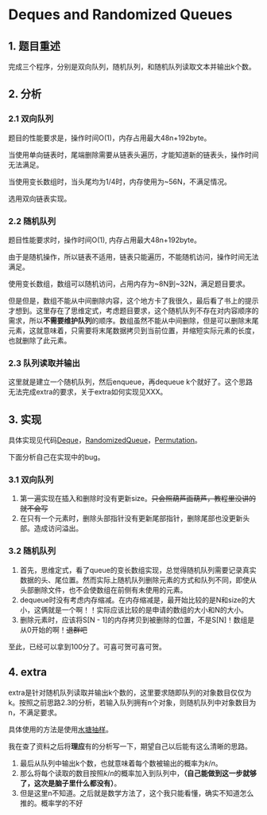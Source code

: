 # Deques and Randomized Queues
## 1. 题目重述
完成三个程序，分别是双向队列，随机队列，和随机队列读取文本并输出k个数。
## 2. 分析
### 2.1 双向队列
题目的性能要求是，操作时间O(1)，内存占用最大48n+192byte。

当使用单向链表时，尾端删除需要从链表头遍历，才能知道新的链表头，操作时间无法满足。

当使用变长数组时，当头尾均为1/4时，内存使用为~56N，不满足情况。

选用双向链表实现。
### 2.2 随机队列
题目性能要求时，操作时间O(1), 内存占用最大48n+192byte。

由于是随机操作，所以链表不适用，链表只能遍历，不能随机访问，操作时间无法满足。

使用变长数组，数组可以随机访问，占用内存为~8N到~32N，满足题目要求。

但是但是，数组不能从中间删除内容，这个地方卡了我很久，最后看了书上的提示才想到。这里存在了思维定式，考虑题目要求，这个随机队列不存在对内容顺序的需求，所以**不需要维护队列**的顺序。数组虽然不能从中间删除，但是可以删除末尾元素，这就意味着，只需要将末尾数据拷贝到当前位置，并缩短实际元素的长度，也就删除了此元素。

### 2.3 队列读取并输出
这里就是建立一个随机队列，然后enqueue，再dequeue k个就好了。这个思路无法完成extra的要求，关于extra如何实现见XXX。
## 3. 实现
具体实现见代码[Deque](./queues/Deque.java)，[RandomizedQueue](./queues/RandomizedQueue.java)，[Permutation](./queues/Permutation.java)。

下面分析自己在实现中的bug。
### 3.1 双向队列
1. 第一遍实现在插入和删除时没有更新size。~~只会照葫芦画葫芦，教程里没讲的就不会写~~
2. 在只有一个元素时，删除头部指针没有更新尾部指针，删除尾部也没更新头部。造成访问溢出。
### 3.2 随机队列
1. 首先，思维定式，看了queue的变长数组实现，总觉得随机队列需要记录真实数据的头、尾位置。然而实际上随机队列删除元素的方式和队列不同，即使从头部删除文件，也不会使数组在前侧有未使用的元素。
2. dequeue时没有考虑内存缩减。在内存缩减是，最开始比较的是N和size的大小，这俩就是一个啊！！实际应该比较的是申请的数组的大小和N的大小。
3. 删除元素时，应该将S[N - 1]的内存拷贝到被删除的位置，不是S[N]！数组是从0开始的啊！~~退群吧~~
   
至此，已经可以拿到100分了。可喜可贺可喜可贺。
## 4. extra
extra是针对随机队列读取并输出k个数的，这里要求随即队列的对象数目仅仅为k。按照之前思路2.3的分析，若输入队列拥有n个对象，则随机队列中对象数目为n，不满足要求。

具体使用的方法是使用[水塘抽样](https://zh.wikipedia.org/zh/水塘抽样)。

我在查了资料之后将**理应**有的分析写一下，期望自己以后能有这么清晰的思路。
1. 最后从队列中输出k个数，也就意味着每个数被输出的概率为$k/n$。
2. 那么将每个读取的数目按照$k/n$的概率加入到队列中，**（自己能做到这一步就够了，这次是脑子里什么都没有）**。
3. 但是这里n不知道。之后就是数学方法了，这个我只能看懂，确实不知道怎么推的。概率学的不好
